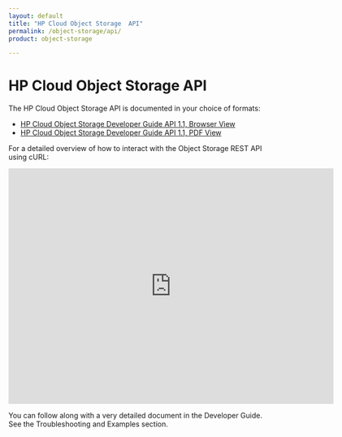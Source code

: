 ```yaml
---
layout: default
title: "HP Cloud Object Storage  API"
permalink: /object-storage/api/
product: object-storage

---
```

# HP Cloud Object Storage  API

The HP Cloud Object Storage API is documented in your choice of formats: 

* [HP Cloud Object Storage Developer Guide API 1.1, Browser View](https://api-docs.hpcloud.com/hpcloud-object-storage/1.0/content/ch_object-storage-dev-overview.html)
* [HP Cloud Object Storage Developer Guide API 1.1, PDF View](http://api-docs.hpcloud.com/hpcloud-object-storage/1.0/hpcloud-object-storage-1.0.pdf)

For a detailed overview of how to interact with the Object Storage REST API using cURL:

<iframe src="http://player.vimeo.com/video/32288319?title=0&amp;byline=0&amp;portrait=0" width="640" height="464" frameborder="0"> </iframe>

You can follow along with a very detailed document in the Developer Guide. See the Troubleshooting and Examples section.